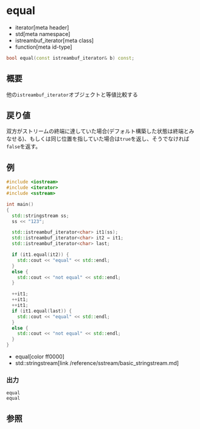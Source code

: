 # equal
* iterator[meta header]
* std[meta namespace]
* istreambuf_iterator[meta class]
* function[meta id-type]

```cpp
bool equal(const istreambuf_iterator& b) const;
```

## 概要
他の`istreambuf_iterator`オブジェクトと等値比較する


## 戻り値
双方がストリームの終端に達していた場合(デフォルト構築した状態は終端とみなせる)、もしくは同じ位置を指していた場合は`true`を返し、そうでなければ`false`を返す。


## 例
```cpp example
#include <iostream>
#include <iterator>
#include <sstream>

int main()
{
  std::stringstream ss;
  ss << "123";

  std::istreambuf_iterator<char> it1(ss);
  std::istreambuf_iterator<char> it2 = it1;
  std::istreambuf_iterator<char> last;

  if (it1.equal(it2)) {
    std::cout << "equal" << std::endl;
  }
  else {
    std::cout << "not equal" << std::endl;
  }

  ++it1;
  ++it1;
  ++it1;
  if (it1.equal(last)) {
    std::cout << "equal" << std::endl;
  }
  else {
    std::cout << "not equal" << std::endl;
  }
}
```
* equal[color ff0000]
* std::stringstream[link /reference/sstream/basic_stringstream.md]

### 出力
```
equal
equal
```

## 参照
